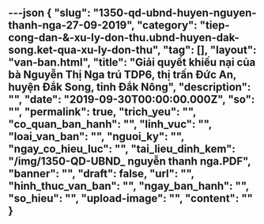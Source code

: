 ---json
{
    "slug": "1350-qd-ubnd-huyen-nguyen-thanh-nga-27-09-2019",
    "category": "tiep-cong-dan-&-xu-ly-don-thu.ubnd-huyen-dak-song.ket-qua-xu-ly-don-thu",
    "tag": [],
    "layout": "van-ban.html",
    "title": "Giải quyết khiếu nại của bà Nguyễn Thị Nga trú TDP6, thị trấn Đức An, huyện Đắk Song, tỉnh Đắk Nông",
    "description": "",
    "date": "2019-09-30T00:00:00.000Z",
    "so": "",
    "permalink": true,
    "trich_yeu": "",
    "co_quan_ban_hanh": "",
    "linh_vuc": "",
    "loai_van_ban": "",
    "nguoi_ky": "",
    "ngay_co_hieu_luc": "",
    "tai_lieu_dinh_kem": "/img/1350-QD-UBND_ nguyễn thanh nga.PDF",
    "banner": "",
    "draft": false,
    "url": "",
    "hinh_thuc_van_ban": "",
    "ngay_ban_hanh": "",
    "so_hieu": "",
    "upload-image": "",
    "__content__": ""
}
---
